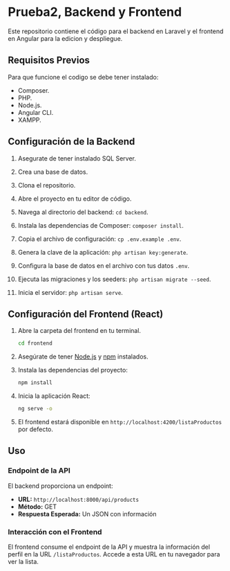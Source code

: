 # Prueba2, Backend y Frontend

Este repositorio contiene el código para el backend en Laravel y el frontend en Angular para la edicion y despliegue.


## Requisitos Previos
 Para que funcione el codigo se debe tener instalado:

 - Composer.
 - PHP.
 - Node.js.
 - Angular CLI.
 - XAMPP.


## Configuración de la Backend 

1. Asegurate de tener instalado SQL Server.

2. Crea una base de datos.

3. Clona el repositorio.

4. Abre el proyecto en tu editor de código.

5. Navega al directorio del backend: `cd backend`.
    
6. Instala las dependencias de Composer: `composer install`.
    
7. Copia el archivo de configuración: `cp .env.example .env`.
    
8. Genera la clave de la aplicación: `php artisan key:generate`.
    
9. Configura la base de datos en el archivo con tus datos `.env`.
    
10. Ejecuta las migraciones y los seeders: `php artisan migrate --seed`.
    
11. Inicia el servidor: `php artisan serve`.


## Configuración del Frontend (React)

1. Abre la carpeta del frontend en tu terminal.

    ```bash
    cd frontend
    ```

2. Asegúrate de tener [Node.js](https://nodejs.org/) y [npm](https://www.npmjs.com/) instalados.

3. Instala las dependencias del proyecto:

    ```bash
    npm install
    ```

4. Inicia la aplicación React:

    ```bash
    ng serve -o
    ```

5. El frontend estará disponible en `http://localhost:4200/listaProductos` por defecto.

## Uso

### Endpoint de la API

El backend proporciona un endpoint:

- **URL:** `http://localhost:8000/api/products`
- **Método:** GET
- **Respuesta Esperada:** Un JSON con información 

### Interacción con el Frontend

El frontend consume el endpoint de la API y muestra la información del perfil en la URL `/listaProductos`. Accede a esta URL en tu navegador para ver la lista.